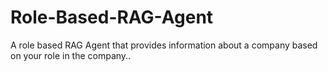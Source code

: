 # Role-Based-RAG-Agent
A role based RAG Agent that provides information about a company based on your role in the company..
